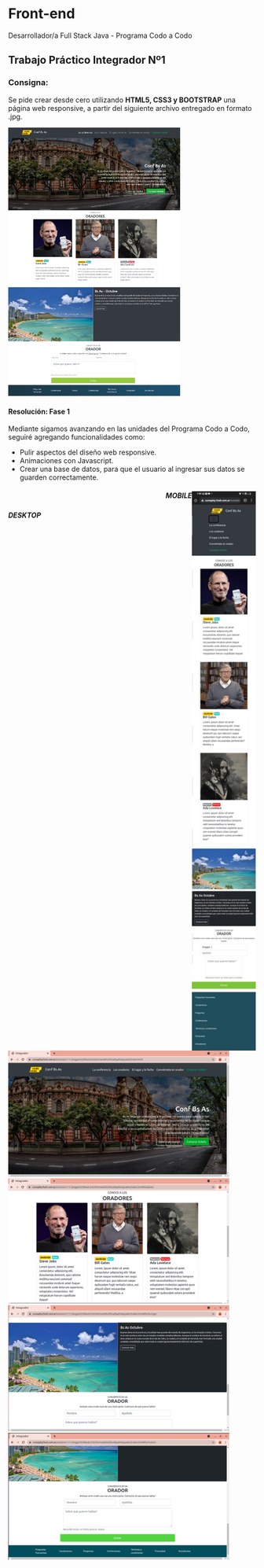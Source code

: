 # Front-end
Desarrollador/a Full Stack Java - Programa Codo a Codo


<h2> Trabajo Práctico Integrador Nº1 </h2>

<h3><b>Consigna:</b></h3>

Se pide crear desde cero utilizando <b>HTML5, CSS3 y BOOTSTRAP</b> una página web responsive,
a partir del siguiente archivo entregado en formato .jpg.

<img src="screenshots/final_front_2021.jpg" width=350px>

<h4>Resolución: Fase 1 </h4>

Mediante sigamos avanzando en las unidades del Programa Codo a Codo, seguiré agregando funcionalidades como:
- Pulir aspectos del diseño web responsive.
- Animaciones con Javascript.
- Crear una base de datos, para que el usuario al ingresar sus datos se guarden correctamente.


<h5 align="right"> 
 <img align="right" src="screenshots/Screen-celular.jpg" width=130px>MOBILE 
</h5>

<h5>DESKTOP</h5>
<img src="screenshots/screen1.png" width=450px>
<img src="screenshots/screen2.png" width=450px>
<img src="screenshots/screen3.png" width=450px>
<img src="screenshots/screen4.png" width=450px>
